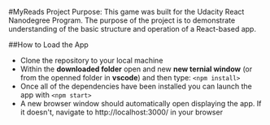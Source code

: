 #MyReads
Project Purpose:
This game was built for the Udacity React Nanodegree Program. The purpose of the project is to demonstrate understanding of the basic structure and operation of a React-based app.

##How to Load the App
* Clone the repository to your local machine 
* Within the **downloaded folder** open and new **new ternial window** (or from the openned folder in **vscode**) and then type: 
`<npm install>`
* Once all of the dependencies have been installed you can launch the app with
`<npm start>`
* A new browser window should automatically open displaying the app. If it doesn't, navigate to http://localhost:3000/ in your browser  
